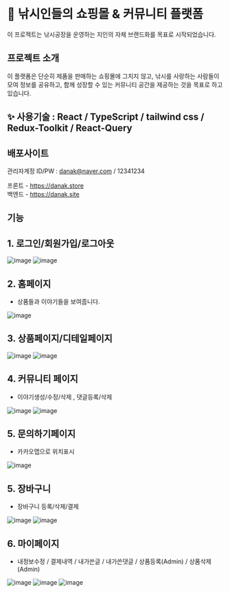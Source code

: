 # 🎣 낚시인들의 쇼핑몰 & 커뮤니티 플랫폼

이 프로젝트는 낚시공장을 운영하는 지인의 자체 브랜드화를 목표로 시작되었습니다.

## 프로젝트 소개
이 플랫폼은 단순히 제품을 판매하는 쇼핑몰에 그치지 않고, 낚시를 사랑하는 사람들이 모여 정보를 공유하고, 함께 성장할 수 있는 커뮤니티 공간을 제공하는 것을 목표로 하고 있습니다.

## ✨ 사용기술 : React / TypeScript / tailwind css / Redux-Toolkit / React-Query

## 배포사이트 <br/> 
관리자계정 ID/PW : danak@naver.com / 12341234

프론트 - https://danak.store   <br/> 
백엔드 - https://danak.site

## 기능 

## 1. 로그인/회원가입/로그아웃
![image](https://github.com/user-attachments/assets/c0e68823-4440-478f-933b-cf9bb9e70982)
![image](https://github.com/user-attachments/assets/2423f45a-7740-40e9-979c-0f0010bf3e7e)

## 2. 홈페이지
- 상품들과 이야기들을 보여줍니다.
  
![image](https://github.com/user-attachments/assets/8e7b19ca-409a-49ee-8a2d-d30064445c25)

## 3. 상품페이지/디테일페이지

![image](https://github.com/user-attachments/assets/a0d3670c-1707-489f-a439-ec54ab1aeaad) ![image](https://github.com/user-attachments/assets/d9b776b0-23b1-45a8-980d-c526fdcde5d4)

## 4. 커뮤니티 페이지
- 이야기생성/수정/삭제 , 댓글등록/삭제
  
![image](https://github.com/user-attachments/assets/64014148-c689-4f2f-85b7-563139c2ea69)
![image](https://github.com/user-attachments/assets/0d8f5a41-f0be-43a2-8c89-789609806b74)

## 5. 문의하기페이지
- 카카오맵으로 위치표시

![image](https://github.com/user-attachments/assets/5ea3f6cb-537b-460f-85cf-a0883b115b8b)

## 5. 장바구니
- 장바구니 등록/삭제/결제
  
![image](https://github.com/user-attachments/assets/f06af823-e120-48be-ab04-84221fc5f2bb)
![image](https://github.com/user-attachments/assets/92dd9164-caf6-4d52-a05a-7369d1dcbe3c)

## 6. 마이페이지 
- 내정보수정 / 결제내역 / 내가쓴글 / 내가쓴댓글 / 상품등록(Admin) / 상품삭제(Admin)

![image](https://github.com/user-attachments/assets/92892777-7d88-44bd-ab67-e7783c2a034b)
![image](https://github.com/user-attachments/assets/33e0833b-8789-48d3-b1b3-7f3340fc4467)
![image](https://github.com/user-attachments/assets/cd8ffd2f-ab93-49cd-83f5-bafed56e07ce)












